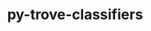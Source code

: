 ---
title: "py-trove-classifiers"
layout: cache
categories: [package, develop-2024-03-24]
meta: {"versions": ["2023.8.7"], "compilers": ["apple-clang@=15.0.0", "cce@=15.0.1", "gcc@=11.1.0", "gcc@=11.4.0", "gcc@=7.3.1", "gcc@=7.5.0", "gcc@=9.4.0", "oneapi@=2024.0.0"], "oss": ["amzn2", "rhel8", "ubuntu18.04", "ubuntu20.04", "ubuntu22.04", "ventura"], "platforms": ["darwin", "linux"], "targets": ["aarch64", "neoverse_n1", "neoverse_v1", "neoverse_v2", "ppc64le", "x86_64_v3", "zen4"], "stacks": ["aws-isc", "aws-isc-aarch64", "data-vis-sdk", "e4s", "e4s-cray-rhel", "e4s-neoverse-v2", "e4s-neoverse_v1", "e4s-oneapi", "e4s-power", "e4s-rocm-external", "ml-darwin-aarch64-mps", "ml-linux-x86_64-cpu", "ml-linux-x86_64-cuda", "ml-linux-x86_64-rocm", "radiuss", "root"], "num_specs": 23, "num_specs_by_stack": {"ml-darwin-aarch64-mps": 2, "root": 23, "aws-isc-aarch64": 2, "aws-isc": 1, "e4s-cray-rhel": 1, "radiuss": 1, "e4s-power": 2, "data-vis-sdk": 2, "e4s-neoverse_v1": 2, "e4s-neoverse-v2": 2, "e4s": 3, "ml-linux-x86_64-cuda": 3, "ml-linux-x86_64-cpu": 3, "ml-linux-x86_64-rocm": 2, "e4s-rocm-external": 1, "e4s-oneapi": 2}}
spec_details: [{"hash": "nbrq7ikuay73hdzhhbyr32l5eincksfh", "compiler": "apple-clang@=15.0.0", "versions": ["2023.8.7"], "os": "ventura", "platform": "darwin", "target": "aarch64", "variants": ["build_system=python_pip"], "stacks": ["ml-darwin-aarch64-mps", "root"], "size": "-", "tarball": "https://binaries.spack.io/releases/develop-2024-03-24/build_cache/darwin-ventura-aarch64/apple-clang-15.0.0/py-trove-classifiers-2023.8.7/darwin-ventura-aarch64-apple-clang-15.0.0-py-trove-classifiers-2023.8.7-nbrq7ikuay73hdzhhbyr32l5eincksfh.spack"}, {"hash": "3gmzxr6iytowhlrn2k2uazzrfpcftdns", "compiler": "apple-clang@=15.0.0", "versions": ["2023.8.7"], "os": "ventura", "platform": "darwin", "target": "aarch64", "variants": ["build_system=python_pip"], "stacks": ["ml-darwin-aarch64-mps", "root"], "size": "-", "tarball": "https://binaries.spack.io/releases/develop-2024-03-24/build_cache/darwin-ventura-aarch64/apple-clang-15.0.0/py-trove-classifiers-2023.8.7/darwin-ventura-aarch64-apple-clang-15.0.0-py-trove-classifiers-2023.8.7-3gmzxr6iytowhlrn2k2uazzrfpcftdns.spack"}, {"hash": "vxm2mxkpu2frik54lqonhm77wxfryw5b", "compiler": "gcc@=7.3.1", "versions": ["2023.8.7"], "os": "amzn2", "platform": "linux", "target": "aarch64", "variants": ["build_system=python_pip"], "stacks": ["root", "aws-isc-aarch64"], "size": "-", "tarball": "https://binaries.spack.io/releases/develop-2024-03-24/build_cache/linux-amzn2-aarch64/gcc-7.3.1/py-trove-classifiers-2023.8.7/linux-amzn2-aarch64-gcc-7.3.1-py-trove-classifiers-2023.8.7-vxm2mxkpu2frik54lqonhm77wxfryw5b.spack"}, {"hash": "iycwcrbabpl4kz5oeljqys2snd7skqok", "compiler": "gcc@=7.3.1", "versions": ["2023.8.7"], "os": "amzn2", "platform": "linux", "target": "neoverse_n1", "variants": ["build_system=python_pip"], "stacks": ["root", "aws-isc-aarch64"], "size": "-", "tarball": "https://binaries.spack.io/releases/develop-2024-03-24/build_cache/linux-amzn2-neoverse_n1/gcc-7.3.1/py-trove-classifiers-2023.8.7/linux-amzn2-neoverse_n1-gcc-7.3.1-py-trove-classifiers-2023.8.7-iycwcrbabpl4kz5oeljqys2snd7skqok.spack"}, {"hash": "gqissyutjdfbegp4c4g2fvgkkxi5ccgl", "compiler": "gcc@=7.3.1", "versions": ["2023.8.7"], "os": "amzn2", "platform": "linux", "target": "x86_64_v3", "variants": ["build_system=python_pip"], "stacks": ["aws-isc", "root"], "size": "-", "tarball": "https://binaries.spack.io/releases/develop-2024-03-24/build_cache/linux-amzn2-x86_64_v3/gcc-7.3.1/py-trove-classifiers-2023.8.7/linux-amzn2-x86_64_v3-gcc-7.3.1-py-trove-classifiers-2023.8.7-gqissyutjdfbegp4c4g2fvgkkxi5ccgl.spack"}, {"hash": "32hlqjrjy2nfrmg572mw46qoagsdozxx", "compiler": "cce@=15.0.1", "versions": ["2023.8.7"], "os": "rhel8", "platform": "linux", "target": "zen4", "variants": ["build_system=python_pip"], "stacks": ["e4s-cray-rhel", "root"], "size": "-", "tarball": "https://binaries.spack.io/releases/develop-2024-03-24/build_cache/linux-rhel8-zen4/cce-15.0.1/py-trove-classifiers-2023.8.7/linux-rhel8-zen4-cce-15.0.1-py-trove-classifiers-2023.8.7-32hlqjrjy2nfrmg572mw46qoagsdozxx.spack"}, {"hash": "eyc5ovueoh7oaagwoc52t33llawryif2", "compiler": "gcc@=7.5.0", "versions": ["2023.8.7"], "os": "ubuntu18.04", "platform": "linux", "target": "x86_64_v3", "variants": ["build_system=python_pip"], "stacks": ["radiuss", "root"], "size": "-", "tarball": "https://binaries.spack.io/releases/develop-2024-03-24/build_cache/linux-ubuntu18.04-x86_64_v3/gcc-7.5.0/py-trove-classifiers-2023.8.7/linux-ubuntu18.04-x86_64_v3-gcc-7.5.0-py-trove-classifiers-2023.8.7-eyc5ovueoh7oaagwoc52t33llawryif2.spack"}, {"hash": "iavq4ggudobye6qvsxz45jokhywgpnoy", "compiler": "gcc@=9.4.0", "versions": ["2023.8.7"], "os": "ubuntu20.04", "platform": "linux", "target": "ppc64le", "variants": ["build_system=python_pip"], "stacks": ["e4s-power", "root"], "size": "-", "tarball": "https://binaries.spack.io/releases/develop-2024-03-24/build_cache/linux-ubuntu20.04-ppc64le/gcc-9.4.0/py-trove-classifiers-2023.8.7/linux-ubuntu20.04-ppc64le-gcc-9.4.0-py-trove-classifiers-2023.8.7-iavq4ggudobye6qvsxz45jokhywgpnoy.spack"}, {"hash": "xgdg62dq3ibl7ckjihommvymswvjfaiu", "compiler": "gcc@=9.4.0", "versions": ["2023.8.7"], "os": "ubuntu20.04", "platform": "linux", "target": "ppc64le", "variants": ["build_system=python_pip"], "stacks": ["e4s-power", "root"], "size": "-", "tarball": "https://binaries.spack.io/releases/develop-2024-03-24/build_cache/linux-ubuntu20.04-ppc64le/gcc-9.4.0/py-trove-classifiers-2023.8.7/linux-ubuntu20.04-ppc64le-gcc-9.4.0-py-trove-classifiers-2023.8.7-xgdg62dq3ibl7ckjihommvymswvjfaiu.spack"}, {"hash": "ysn43cimcshrpvtiqxlupx7eim56lroc", "compiler": "gcc@=11.1.0", "versions": ["2023.8.7"], "os": "ubuntu20.04", "platform": "linux", "target": "x86_64_v3", "variants": ["build_system=python_pip"], "stacks": ["data-vis-sdk", "root"], "size": "-", "tarball": "https://binaries.spack.io/releases/develop-2024-03-24/build_cache/linux-ubuntu20.04-x86_64_v3/gcc-11.1.0/py-trove-classifiers-2023.8.7/linux-ubuntu20.04-x86_64_v3-gcc-11.1.0-py-trove-classifiers-2023.8.7-ysn43cimcshrpvtiqxlupx7eim56lroc.spack"}, {"hash": "xzqmxzbglzna6zge6y32fq4l23taakhr", "compiler": "gcc@=11.1.0", "versions": ["2023.8.7"], "os": "ubuntu20.04", "platform": "linux", "target": "x86_64_v3", "variants": ["build_system=python_pip"], "stacks": ["data-vis-sdk", "root"], "size": "-", "tarball": "https://binaries.spack.io/releases/develop-2024-03-24/build_cache/linux-ubuntu20.04-x86_64_v3/gcc-11.1.0/py-trove-classifiers-2023.8.7/linux-ubuntu20.04-x86_64_v3-gcc-11.1.0-py-trove-classifiers-2023.8.7-xzqmxzbglzna6zge6y32fq4l23taakhr.spack"}, {"hash": "yx2jkhsyofisizovq4nl7obykk63y5ih", "compiler": "gcc@=11.4.0", "versions": ["2023.8.7"], "os": "ubuntu22.04", "platform": "linux", "target": "neoverse_v1", "variants": ["build_system=python_pip"], "stacks": ["e4s-neoverse_v1", "root"], "size": "-", "tarball": "https://binaries.spack.io/releases/develop-2024-03-24/build_cache/linux-ubuntu22.04-neoverse_v1/gcc-11.4.0/py-trove-classifiers-2023.8.7/linux-ubuntu22.04-neoverse_v1-gcc-11.4.0-py-trove-classifiers-2023.8.7-yx2jkhsyofisizovq4nl7obykk63y5ih.spack"}, {"hash": "ye32p4mjifgzczt33j2za7sgtsjhkhao", "compiler": "gcc@=11.4.0", "versions": ["2023.8.7"], "os": "ubuntu22.04", "platform": "linux", "target": "neoverse_v1", "variants": ["build_system=python_pip"], "stacks": ["e4s-neoverse_v1", "root"], "size": "-", "tarball": "https://binaries.spack.io/releases/develop-2024-03-24/build_cache/linux-ubuntu22.04-neoverse_v1/gcc-11.4.0/py-trove-classifiers-2023.8.7/linux-ubuntu22.04-neoverse_v1-gcc-11.4.0-py-trove-classifiers-2023.8.7-ye32p4mjifgzczt33j2za7sgtsjhkhao.spack"}, {"hash": "cwhitjlmnmjqy2s2mr3f43cdgtxdzkgs", "compiler": "gcc@=11.4.0", "versions": ["2023.8.7"], "os": "ubuntu22.04", "platform": "linux", "target": "neoverse_v2", "variants": ["build_system=python_pip"], "stacks": ["e4s-neoverse-v2", "root"], "size": "-", "tarball": "https://binaries.spack.io/releases/develop-2024-03-24/build_cache/linux-ubuntu22.04-neoverse_v2/gcc-11.4.0/py-trove-classifiers-2023.8.7/linux-ubuntu22.04-neoverse_v2-gcc-11.4.0-py-trove-classifiers-2023.8.7-cwhitjlmnmjqy2s2mr3f43cdgtxdzkgs.spack"}, {"hash": "a7wl2se4hwjgsqjvyqubthcpcs53z6de", "compiler": "gcc@=11.4.0", "versions": ["2023.8.7"], "os": "ubuntu22.04", "platform": "linux", "target": "neoverse_v2", "variants": ["build_system=python_pip"], "stacks": ["e4s-neoverse-v2", "root"], "size": "-", "tarball": "https://binaries.spack.io/releases/develop-2024-03-24/build_cache/linux-ubuntu22.04-neoverse_v2/gcc-11.4.0/py-trove-classifiers-2023.8.7/linux-ubuntu22.04-neoverse_v2-gcc-11.4.0-py-trove-classifiers-2023.8.7-a7wl2se4hwjgsqjvyqubthcpcs53z6de.spack"}, {"hash": "t7yoew7jkwm4hhqgnav5tk42ypp2lpxr", "compiler": "gcc@=11.4.0", "versions": ["2023.8.7"], "os": "ubuntu22.04", "platform": "linux", "target": "x86_64_v3", "variants": ["build_system=python_pip"], "stacks": ["root", "e4s"], "size": "-", "tarball": "https://binaries.spack.io/releases/develop-2024-03-24/build_cache/linux-ubuntu22.04-x86_64_v3/gcc-11.4.0/py-trove-classifiers-2023.8.7/linux-ubuntu22.04-x86_64_v3-gcc-11.4.0-py-trove-classifiers-2023.8.7-t7yoew7jkwm4hhqgnav5tk42ypp2lpxr.spack"}, {"hash": "a7gyel5rn6jjj4tlondctznfos7yszmv", "compiler": "gcc@=11.4.0", "versions": ["2023.8.7"], "os": "ubuntu22.04", "platform": "linux", "target": "x86_64_v3", "variants": ["build_system=python_pip"], "stacks": ["root", "e4s"], "size": "-", "tarball": "https://binaries.spack.io/releases/develop-2024-03-24/build_cache/linux-ubuntu22.04-x86_64_v3/gcc-11.4.0/py-trove-classifiers-2023.8.7/linux-ubuntu22.04-x86_64_v3-gcc-11.4.0-py-trove-classifiers-2023.8.7-a7gyel5rn6jjj4tlondctznfos7yszmv.spack"}, {"hash": "gvx5f7hvlswj2uzjujmlk2mwdse766at", "compiler": "gcc@=11.4.0", "versions": ["2023.8.7"], "os": "ubuntu22.04", "platform": "linux", "target": "x86_64_v3", "variants": ["build_system=python_pip"], "stacks": ["ml-linux-x86_64-cuda", "ml-linux-x86_64-cpu", "ml-linux-x86_64-rocm", "e4s-rocm-external", "root"], "size": "-", "tarball": "https://binaries.spack.io/releases/develop-2024-03-24/build_cache/linux-ubuntu22.04-x86_64_v3/gcc-11.4.0/py-trove-classifiers-2023.8.7/linux-ubuntu22.04-x86_64_v3-gcc-11.4.0-py-trove-classifiers-2023.8.7-gvx5f7hvlswj2uzjujmlk2mwdse766at.spack"}, {"hash": "xu45lhudwytp4ssqqxbvucjrd5pibpxd", "compiler": "gcc@=11.4.0", "versions": ["2023.8.7"], "os": "ubuntu22.04", "platform": "linux", "target": "x86_64_v3", "variants": ["build_system=python_pip"], "stacks": ["root", "e4s"], "size": "-", "tarball": "https://binaries.spack.io/releases/develop-2024-03-24/build_cache/linux-ubuntu22.04-x86_64_v3/gcc-11.4.0/py-trove-classifiers-2023.8.7/linux-ubuntu22.04-x86_64_v3-gcc-11.4.0-py-trove-classifiers-2023.8.7-xu45lhudwytp4ssqqxbvucjrd5pibpxd.spack"}, {"hash": "5hbvqcxuab3njlpifm7mqrvxjqnpifvz", "compiler": "gcc@=11.4.0", "versions": ["2023.8.7"], "os": "ubuntu22.04", "platform": "linux", "target": "x86_64_v3", "variants": ["build_system=python_pip"], "stacks": ["ml-linux-x86_64-cpu", "ml-linux-x86_64-cuda", "root"], "size": "-", "tarball": "https://binaries.spack.io/releases/develop-2024-03-24/build_cache/linux-ubuntu22.04-x86_64_v3/gcc-11.4.0/py-trove-classifiers-2023.8.7/linux-ubuntu22.04-x86_64_v3-gcc-11.4.0-py-trove-classifiers-2023.8.7-5hbvqcxuab3njlpifm7mqrvxjqnpifvz.spack"}, {"hash": "qe7mdgkrrmjh2rzxksmw2bzs4a4tuhvy", "compiler": "gcc@=11.4.0", "versions": ["2023.8.7"], "os": "ubuntu22.04", "platform": "linux", "target": "x86_64_v3", "variants": ["build_system=python_pip"], "stacks": ["ml-linux-x86_64-rocm", "ml-linux-x86_64-cpu", "ml-linux-x86_64-cuda", "root"], "size": "-", "tarball": "https://binaries.spack.io/releases/develop-2024-03-24/build_cache/linux-ubuntu22.04-x86_64_v3/gcc-11.4.0/py-trove-classifiers-2023.8.7/linux-ubuntu22.04-x86_64_v3-gcc-11.4.0-py-trove-classifiers-2023.8.7-qe7mdgkrrmjh2rzxksmw2bzs4a4tuhvy.spack"}, {"hash": "f6ys5qzczjktxjvhxf4r7uvenl6pykkp", "compiler": "oneapi@=2024.0.0", "versions": ["2023.8.7"], "os": "ubuntu22.04", "platform": "linux", "target": "x86_64_v3", "variants": ["build_system=python_pip"], "stacks": ["e4s-oneapi", "root"], "size": "-", "tarball": "https://binaries.spack.io/releases/develop-2024-03-24/build_cache/linux-ubuntu22.04-x86_64_v3/oneapi-2024.0.0/py-trove-classifiers-2023.8.7/linux-ubuntu22.04-x86_64_v3-oneapi-2024.0.0-py-trove-classifiers-2023.8.7-f6ys5qzczjktxjvhxf4r7uvenl6pykkp.spack"}, {"hash": "ta7lxchcyt6chjiemfjavg2jwcpxpbej", "compiler": "oneapi@=2024.0.0", "versions": ["2023.8.7"], "os": "ubuntu22.04", "platform": "linux", "target": "x86_64_v3", "variants": ["build_system=python_pip"], "stacks": ["e4s-oneapi", "root"], "size": "-", "tarball": "https://binaries.spack.io/releases/develop-2024-03-24/build_cache/linux-ubuntu22.04-x86_64_v3/oneapi-2024.0.0/py-trove-classifiers-2023.8.7/linux-ubuntu22.04-x86_64_v3-oneapi-2024.0.0-py-trove-classifiers-2023.8.7-ta7lxchcyt6chjiemfjavg2jwcpxpbej.spack"}]
---